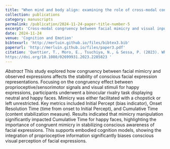 ```yaml
---
title: "When mind and body align: examining the role of cross-modal congruency in conscious representations of happy facial expressions"
collection: publications
category: manuscripts
permalink: /publication/2024-11-24-paper-title-number-5
excerpt: 'Cross-modal congruency between facial mimicry and visual input enhances the stability of happy face representations in consciousness, supporting embodied models of emotion perception.'
date: 2024-11-24
venue: 'Cognition and Emotion'
bibtexurl: 'http://merluin.github.io/files/bibtex3.bib'
paperurl: 'http://merluin.github.io/files/paper3.pdf'
citation: 'Quettier, T., Moro, E., Tsuchiya, N., & Sessa, P. (2023). When mind and body align: examining the role of cross-modal congruency in conscious representations of happy facial expressions. Cognition and Emotion, 1–9. 
https://doi.org/10.1080/02699931.2023.2285823 '
---
```

*Abstract*
This study explored how congruency between facial mimicry and observed expressions affects the stability of conscious facial expression representations. Focusing on the congruency effect between proprioceptive/sensorimotor signals and visual stimuli for happy expressions, participants underwent a binocular rivalry task displaying neutral and happy faces. Mimicry was either facilitated with a chopstick or left unrestricted. Key metrics included Initial Percept (bias indicator), Onset Resolution Time (time from onset to Initial Percept), and Cumulative Time (content stabilization measure). Results indicated that mimicry manipulation significantly impacted Cumulative Time for happy faces, highlighting the importance of congruent mimicry in stabilizing conscious awareness of facial expressions. This supports embodied cognition models, showing the integration of proprioceptive information significantly biases conscious visual perception of facial expressions.
